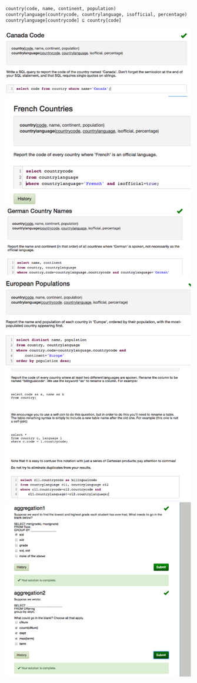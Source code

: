 

```
country(code, name, continent, population)
countrylanguage(countrycode, countrylanguage, isofficial, percentage)
countrylanguage[countrycode] ⊆ country[code]
```


![](2017-09-29-23-27-59.png)
![](2017-09-29-23-34-52.png)
![](2017-09-29-23-36-56.png)
![](2017-09-29-23-43-12.png)
![](2017-09-29-23-48-27.png)
![](2017-09-30-00-13-46.png)